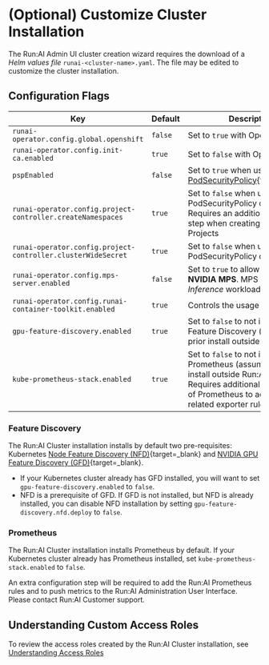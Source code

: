 # (Optional) Customize Cluster Installation

The Run:AI Admin UI cluster creation wizard requires the download of a _Helm values file_ `runai-<cluster-name>.yaml`. The file may be edited to customize the cluster installation.


## Configuration Flags

|  Key     |  Default  | Description |
|----------|----------|-------------| 
| `runai-operator.config.global.openshift` |  `false` |  Set to `true` with OpenShift  |
| `runai-operator.config.init-ca.enabled` | `true` | Set to `false` with OpenShift | 
| `pspEnabled` | `false` | Set to `true` when using [PodSecurityPolicy](https://kubernetes.io/docs/concepts/policy/pod-security-policy/){target=_blank} | 
| `runai-operator.config.project-controller.createNamespaces` | `true` | Set to `false` when using PodSecurityPolicy or OpenShift. Requires an additional manual step when creating new Run:AI Projects | 
| `runai-operator.config.project-controller.clusterWideSecret` | `true` | Set to `false` when using PodSecurityPolicy or OpenShift | 
| `runai-operator.config.mps-server.enabled` | `false` | Set to `true` to allow the use of __NVIDIA MPS__. MPS is useful with _Inference_ workloads  | 
| `runai-operator.config.runai-container-toolkit.enabled` | `true` | Controls the usage of __Fractions__.  | 
| `gpu-feature-discovery.enabled` | `true`  |  Set to `false` to not install GPU Feature Discovery (assumes a prior install outside Run:AI scope) |
| `kube-prometheus-stack.enabled` |  `true`  |  Set to `false` to not install Prometheus (assumes a prior install outside Run:AI scope). Requires additional configuration of Prometheus to add Run:AI related exporter rules |


### Feature Discovery

The Run:AI Cluster installation installs by default two pre-requisites:  Kubernetes [Node Feature Discovery (NFD)](https://github.com/kubernetes-sigs/node-feature-discovery){target=_blank} and [NVIDIA GPU Feature Discovery (GFD)](https://github.com/NVIDIA/gpu-feature-discovery){target=_blank}. 

* If your Kubernetes cluster already has GFD installed, you will want to set `gpu-feature-discovery.enabled` to `false`. 
* NFD is a prerequisite of GFD. If GFD is not installed, but NFD is already installed, you can disable NFD installation by setting `gpu-feature-discovery.nfd.deploy` to `false`. 

### Prometheus

The Run:AI Cluster installation installs Prometheus by default. If your Kubernetes cluster already has Prometheus installed, set `kube-prometheus-stack.enabled` to `false`. 

An extra configuration step will be required to add the Run:AI Prometheus rules and to push metrics to the Run:AI Administration User Interface. Please contact Run:AI Customer support. 


## Understanding Custom Access Roles

To review the access roles created by the Run:AI Cluster installation, see [Understanding Access Roles](access-roles.md)

<!-- ## Add an Ingress point

Set aside an IP address for _ingress_ access to containers (e.g. for Jupyter Notebooks, PyCharm, VisualStudio Code). See: [Allow external access to Containers](allow-external-access-to-containers.md). Note that you can access containers via _port forwarding_ without requiring an ingress point.  -->

<!-- 
## Add a Proxy

Allow outbound internet connectivity in a proxied network environment. See [Installing Run:AI with an Internet Proxy Server](proxy-server.md). -->

